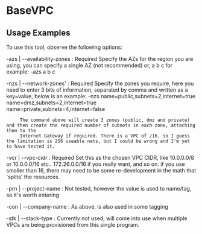 BaseVPC
=======


Usage Examples
---------------
To use this tool, observe the following options:

   -azs | --availability-zones  : Required
         Specify the AZs for the region you are using, you can specify a single AZ (not recommended) or, a b c for example:
         -azs a b c

   -nzs | --network-zones' : Required
         Specify the zones you require, here you need to enter 3 bits of information, separated by comma and written as a key=value, below is an example:
         -nzs name=public,subnets=2,internet=true name=dmz,subnets=2,internet=true name=private,subnets=4,internet=false

         The command above will create 3 zones (public, dmz and private) and then create the required number of subnets in each zone, attaching them to the
         Internet Gateway if required. There is a VPC of /16, so I guess the limitation is 256 useable nets, but I could be wrong and I'm yet to have tested it.

   -vcr | --vpc-cidr : Required
         Set this as the chosen VPC CIDR, like 10.0.0.0/8 or 10.0.0.0/16 etc.. 172.26.0.0/16 if you really want, and so on. if you use smaller than 16, there may
         need to be some re-development in the math that 'splits' the resources.

   -prn | --project-name : Not tested, however the value is used to name/tag, so it's worth entering

   -con | --company-name : As above, is also used in some tagging

   -stk | --stack-type : Currently not used, will come into use when multiple VPCs are being provisioned from this single program.
